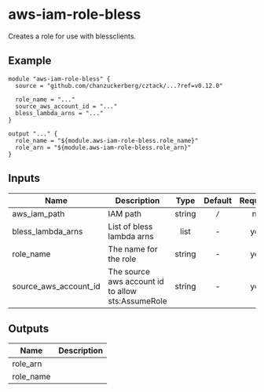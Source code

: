 # aws-iam-role-bless

Creates a role for use with blessclients.

## Example

```hcl
module "aws-iam-role-bless" {
  source = "github.com/chanzuckerberg/cztack/...?ref=v0.12.0"

  role_name = "..."
  source_aws_account_id = "..."
  bless_lambda_arns = "..."
}

output "..." {
  role_name = "${module.aws-iam-role-bless.role_name}"
  role_arn = "${module.aws-iam-role-bless.role_arn}"
}
```

<!-- START -->

## Inputs

| Name | Description | Type | Default | Required |
|------|-------------|:----:|:-----:|:-----:|
| aws_iam_path | IAM path | string | `/` | no |
| bless_lambda_arns | List of bless lambda arns | list | - | yes |
| role_name | The name for the role | string | - | yes |
| source_aws_account_id | The source aws account id to allow sts:AssumeRole | string | - | yes |

## Outputs

| Name | Description |
|------|-------------|
| role_arn |  |
| role_name |  |

<!-- END -->
